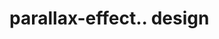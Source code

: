 # parallax-effect.. design                                                                                                                                                                                                     


